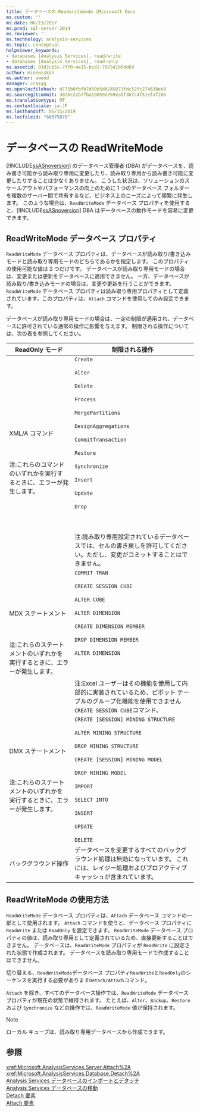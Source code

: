 ```yaml
---
title: データベースの Readwritemode |Microsoft Docs
ms.custom: ''
ms.date: 06/13/2017
ms.prod: sql-server-2014
ms.reviewer: ''
ms.technology: analysis-services
ms.topic: conceptual
helpviewer_keywords:
- databases [Analysis Services], read/write
- databases [Analysis Services], read-only
ms.assetid: 03d7cb5c-7ff0-4e15-bcd2-7075d1b0dd69
author: minewiskan
ms.author: owend
manager: craigg
ms.openlocfilehash: d775b8fbfb7d50b5db245073fdc52fc274638eb9
ms.sourcegitcommit: 3026c22b7fba19059a769ea5f367c4f51efaf286
ms.translationtype: MT
ms.contentlocale: ja-JP
ms.lasthandoff: 06/15/2019
ms.locfileid: "66075870"
---
```

# <a name="database-readwritemodes"></a>データベースの ReadWriteMode
  [!INCLUDE[ssASnoversion](../../includes/ssasnoversion-md.md)] のデータベース管理者 (DBA) がデータベースを、読み書き可能から読み取り専用に変更したり、読み取り専用から読み書き可能に変更したりすることは少なくありません。 こうした状況は、ソリューションのスケールアウトやパフォーマンスの向上のために 1 つのデータベース フォルダーを複数のサーバー間で共有するなど、ビジネス上のニーズによって頻繁に発生します。 このような場合は、`ReadWriteMode` データベース プロパティを使用すると、[!INCLUDE[ssASnoversion](../../includes/ssasnoversion-md.md)] DBA はデータベースの動作モードを容易に変更できます。  
  
## <a name="readwritemode-database-property"></a>ReadWriteMode データベース プロパティ  
 `ReadWriteMode` データベース プロパティは、データベースが読み取り/書き込みモードと読み取り専用モードのどちらであるかを指定します。 このプロパティの使用可能な値は 2 つだけです。 データベースが読み取り専用モードの場合は、変更または更新をデータベースに適用できません。 一方、データベースが読み取り/書き込みモードの場合は、変更や更新を行うことができます。 `ReadWriteMode` データベース プロパティは読み取り専用プロパティとして定義されています。このプロパティは、`Attach` コマンドを使用してのみ設定できます。  
  
 データベースが読み取り専用モードの場合は、一定の制限が適用され、データベースに許可されている通常の操作に影響を与えます。 制限される操作については、次の表を参照してください。  
  
|ReadOnly モード|制限される操作|  
|-------------------|---------------------------|  
|XML/A コマンド<br /><br /> <br /><br /> 注:これらのコマンドのいずれかを実行するときに、エラーが発生します。|`Create`<br /><br /> `Alter`<br /><br /> `Delete`<br /><br /> `Process`<br /><br /> `MergePartitions`<br /><br /> `DesignAggregations`<br /><br /> `CommitTransaction`<br /><br /> `Restore`<br /><br /> `Synchronize`<br /><br /> `Insert`<br /><br /> `Update`<br /><br /> `Drop`<br /><br /> <br /><br /> 注:読み取り専用設定されているデータベースでは、セルの書き戻しを許可してください。ただし、変更がコミットすることはできません。|  
|MDX ステートメント<br /><br /> <br /><br /> 注:これらのステートメントのいずれかを実行するときに、エラーが発生します。|`COMMIT TRAN`<br /><br /> `CREATE SESSION CUBE`<br /><br /> `ALTER CUBE`<br /><br /> `ALTER DIMENSION`<br /><br /> `CREATE DIMENSION MEMBER`<br /><br /> `DROP DIMENSION MEMBER`<br /><br /> `ALTER DIMENSION`<br /><br /> <br /><br /> 注:Excel ユーザーはその機能を使用して内部的に実装されているため、ピボット テーブルのグループ化機能を使用できません`CREATE SESSION CUBE`コマンド。|  
|DMX ステートメント<br /><br /> <br /><br /> 注:これらのステートメントのいずれかを実行するときに、エラーが発生します。|`CREATE [SESSION] MINING STRUCTURE`<br /><br /> `ALTER MINING STRUCTURE`<br /><br /> `DROP MINING STRUCTURE`<br /><br /> `CREATE [SESSION] MINING MODEL`<br /><br /> `DROP MINING MODEL`<br /><br /> `IMPORT`<br /><br /> `SELECT INTO`<br /><br /> `INSERT`<br /><br /> `UPDATE`<br /><br /> `DELETE`|  
|バックグラウンド操作|データベースを変更するすべてのバックグラウンド処理は無効になっています。 これには、レイジー処理およびプロアクティブ キャッシュが含まれています。|  
  
## <a name="readwritemode-usage"></a>ReadWriteMode の使用方法  
 `ReadWriteMode` データベース プロパティは、`Attach` データベース コマンドの一部として使用されます。 `Attach` コマンドを使うと、データベース プロパティに `ReadWrite` または `ReadOnly` を設定できます。 `ReadWriteMode` データベース プロパティの値は、読み取り専用として定義されているため、直接更新することはできません。 データベースは、`ReadWriteMode` プロパティが `ReadWrite` に設定された状態で作成されます。 データベースを読み取り専用モードで作成することはできません。  
  
 切り替える、`ReadWriteMode`データベース プロパティ`ReadWrite`と`ReadOnly`のシーケンスを実行する必要があります`Detach/Attach`コマンド。  
  
 `Attach` を除き、すべてのデータベース操作では、`ReadWriteMode` データベース プロパティが現在の状態で維持されます。 たとえば、`Alter`、`Backup`、`Restore` および `Synchronize` などの操作では、`ReadWriteMode` 値が保持されます。  
  
> [!NOTE]  
>  ローカル キューブは、読み取り専用データベースから作成できます。  
  
## <a name="see-also"></a>参照  
 <xref:Microsoft.AnalysisServices.Server.Attach%2A>   
 <xref:Microsoft.AnalysisServices.Database.Detach%2A>   
 [Analysis Services データベースのインポートとデタッチ](attach-and-detach-analysis-services-databases.md)   
 [Analysis Services データベースの移動](move-an-analysis-services-database.md)   
 [Detach 要素](https://docs.microsoft.com/bi-reference/xmla/xml-elements-commands/detach-element)   
 [Attach 要素](https://docs.microsoft.com/bi-reference/xmla/xml-elements-commands/attach-element)  
  
  
